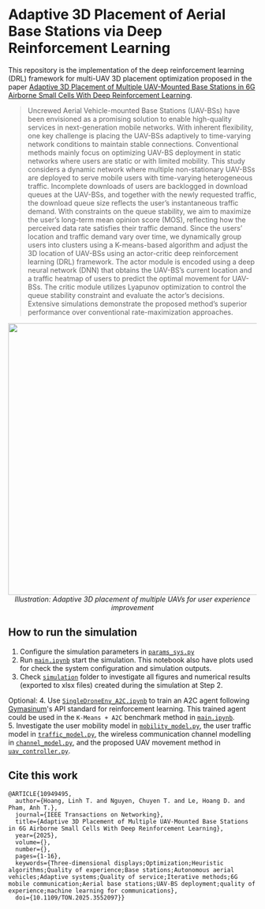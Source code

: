 # Adaptive 3D Placement of Aerial Base Stations via Deep Reinforcement Learning

This repository is the implementation of the deep reinforcement learning (DRL) framework for multi-UAV 3D placement optimization proposed in the paper [Adaptive 3D Placement of Multiple UAV-Mounted Base Stations in 6G Airborne Small Cells With Deep Reinforcement Learning](https://ieeexplore.ieee.org/document/10949495).

> Uncrewed Aerial Vehicle-mounted Base Stations (UAV-BSs) have been envisioned as a promising solution to enable high-quality services in next-generation mobile networks. With inherent flexibility, one key challenge is placing the UAV-BSs adaptively to time-varying network conditions to maintain stable connections. Conventional methods mainly focus on optimizing UAV-BS deployment in static networks where users are static or with limited mobility. This study considers a dynamic network where multiple non-stationary UAV-BSs are deployed to serve mobile users with time-varying heterogeneous traffic. Incomplete downloads of users are backlogged in download queues at the UAV-BSs, and together with the newly requested traffic, the download queue size reflects the user’s instantaneous traffic demand. With constraints on the queue stability, we aim to maximize the user’s long-term mean opinion score (MOS), reflecting how the perceived data rate satisfies their traffic demand. Since the users’ location and traffic demand vary over time, we dynamically group users into clusters using a K-means-based algorithm and adjust the 3D location of UAV-BSs using an actor-critic deep reinforcement learning (DRL) framework. The actor module is encoded using a deep neural network (DNN) that obtains the UAV-BS’s current location and a traffic heatmap of users to predict the optimal movement for UAV-BSs. The critic module utilizes Lyapunov optimization to control the queue stability constraint and evaluate the actor’s decisions. Extensive simulations demonstrate the proposed method’s superior performance over conventional rate-maximization approaches.

<p align="center">
  <img src="simulation/proposed-1000s.gif"  width="550"><br>
  <em>Illustration: Adaptive 3D placement of multiple UAVs for user experience improvement</em>
</p>

## How to run the simulation
1. Configure the simulation parameters in [`params_sys.py`](params_sys.py)
2. Run [`main.ipynb`](main.ipynb) start the simulation. This notebook also have plots used for check the system configuration and simulation outputs.
3. Check [`simulation`](simulation) folder to investigate all figures and numerical results (exported to xlsx files) created during the simulation at Step 2.

Optional:
4. Use [`SingleDroneEnv_A2C.ipynb`](SingleDroneEnv_A2C.ipynb) to train an A2C agent following [Gymasinum](https://gymnasium.farama.org/)'s API standard for reinforcement learning. This trained agent could be used in the `K-Means + A2C` benchmark method in [`main.ipynb`](main.ipynb).<br>
5. Investigate the user mobility model in [`mobility_model.py`](mobility_model.py), the user traffic model in [`traffic_model.py`](traffic_model.py), the wireless communication channel modelling in [`channel_model.py`](channel_model.py), and the proposed UAV movement method in [`uav_controller.py`](uav_controller.py).<br>

## Cite this work
```
@ARTICLE{10949495,
  author={Hoang, Linh T. and Nguyen, Chuyen T. and Le, Hoang D. and Pham, Anh T.},
  journal={IEEE Transactions on Networking}, 
  title={Adaptive 3D Placement of Multiple UAV-Mounted Base Stations in 6G Airborne Small Cells With Deep Reinforcement Learning}, 
  year={2025},
  volume={},
  number={},
  pages={1-16},
  keywords={Three-dimensional displays;Optimization;Heuristic algorithms;Quality of experience;Base stations;Autonomous aerial vehicles;Adaptive systems;Quality of service;Iterative methods;6G mobile communication;Aerial base stations;UAV-BS deployment;quality of experience;machine learning for communications},
  doi={10.1109/TON.2025.3552097}}
```
